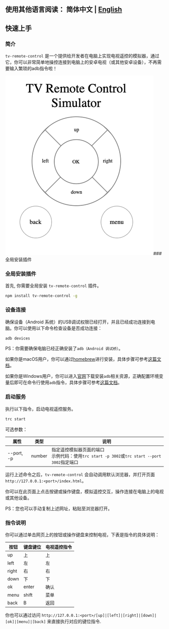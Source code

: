 ## 使用其他语言阅读： 简体中文 | [English](./README.md)

## 快速上手

### 简介

`tv-remote-control` 是一个提供给开发者在电脑上实现电视遥控的模拟器，通过它，你可以非常简单地操控连接到电脑上的安卓电视（或其他安卓设备），不再需要输入繁琐的adb指令啦！

![display](src/common/display.png)### 全局安装插件

### 全局安装插件

首先, 你需要全局安装 `tv-remote-control` 插件。

```sh
npm install tv-remote-control -g
```

### 设备连接

确保设备（Android 系统）的USB调试权限已经打开，并且已经成功连接到电脑。你可以使用以下命令检查设备是否成功连接：

```sh
adb devices 
```

PS：你需要确保电脑已经正确安装了`adb（Android 调试桥）`。

如果你是macOS用户，你可以通过[homebrew](https://brew.sh/)进行安装，具体步骤可参考[这篇文档](https://www.jianshu.com/p/1b3fb1f27b67)。

如果你是Windows用户，你可以进入[官网](https://developer.android.google.cn/studio/command-line/adb)下载安装`adb`相关资源，正确配置环境变量后即可在命令行使用`adb`指令，具体步骤可参考[这篇文档](https://blog.csdn.net/qq_43506952/article/details/88395194)。

### 启动服务

执行以下指令，启动电视遥控服务。

```sh
trc start
```

可选参数：

| 属性    | 类型   | 说明                                                                                |
| ------- | ------ | ----------------------------------------------------------------------------------- |
| --port, -p | number | 指定遥控模拟器页面的端口 <br/> 示例代码：使用`trc start -p 3002`或`trc start --port 3002`指定端口|

运行上述命令之后，`tv-remote-control` 会自动调用默认浏览器，并打开页面`http://127.0.0.1:<port>/index.html`。

你可以在此页面上点击按键或操作键盘，模拟遥控交互，操作连接在电脑上的电视或其他设备。

PS：您也可以手动复制上述网址，粘贴至浏览器打开。

### 指令说明

你可以通过单击网页上的按钮或操作键盘来控制电视，下表是指令的具体说明：

| 按钮     | 键盘键位           | 电视遥控指令 |
| ------- | -------------- | --------- |
| up      | 上             | 上       |
| left    | 左           | 左       |
| right   | 右          | 右       |
| down    | 下           | 下       |
| ok      | enter          | 确认       |
| menu    | shift          | 菜单       |
| back    | B              | 返回       |

你也可以通过访问 `http://127.0.0.1:<port>/[up]|[left]|[right]|[down]|[ok]|[menu]|[back]` 来直接执行对应的键位指令.
